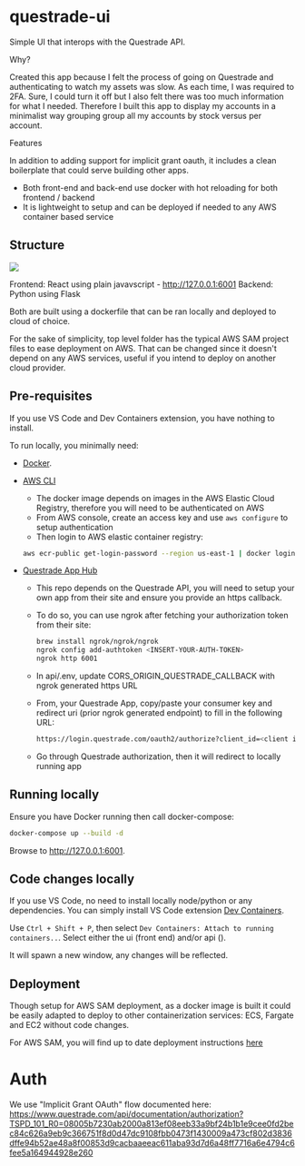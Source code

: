 # questrade-ui

Simple UI that interops with the Questrade API.

Why?

Created this app because I felt the process of going on Questrade and authenticating to watch my assets was slow. As each time, I was required to 2FA. Sure, I could turn it off but I also felt there was too much information for what I needed. Therefore I built this app to display my accounts in a minimalist way grouping group all my accounts by stock versus per account.

Features

In addition to adding support for implicit grant oauth, it includes a clean boilerplate that could serve building other apps.

- Both front-end and back-end use docker with hot reloading for both frontend / backend
- It is lightweight to setup and can be deployed if needed to any AWS container based service

## Structure

[![](https://mermaid.ink/img/pako:eNpVUctugzAQ_BVrT6kEBDA2j0OlpGmkHir1dWrpwbHNQwGMjGmbpvx7Deml9sU7s7Oj8Z6BKyEhg6JRn7xi2qCXXd4hezZve60648pOIBc9ScbNO3Ld6x_0g7arLePHP2rfsOF4dRFt5w50s3oc5WA0ExJtHu4sBw60UresFtbrPPfmYCrZyhwy-xRMH3PIu8n2sdGo51PHITN6lA6MvWBG7mpWatb-B29FbZSGrGDNYMFGWUNbnsGc-jlUWQ_GTuSqK-pyxkfdWLgyph-y9XqmvbI21XjwuGrXQy3mH6g-UrqmIU1YiCWNMSMYC34I0qQIo6AQsR-EDKbJgZ5189QvyMIo9dIoSRNMInsTnzhwgiwg1CPYD0lIYoJpQGKr-lbK5vA9mliTyE9jmvokCbEDcslzf9nIspjF43URzMGnX2gihBE?type=png)](https://mermaid.live/edit#pako:eNpVUctugzAQ_BVrT6kEBDA2j0OlpGmkHir1dWrpwbHNQwGMjGmbpvx7Deml9sU7s7Oj8Z6BKyEhg6JRn7xi2qCXXd4hezZve60648pOIBc9ScbNO3Ld6x_0g7arLePHP2rfsOF4dRFt5w50s3oc5WA0ExJtHu4sBw60UresFtbrPPfmYCrZyhwy-xRMH3PIu8n2sdGo51PHITN6lA6MvWBG7mpWatb-B29FbZSGrGDNYMFGWUNbnsGc-jlUWQ_GTuSqK-pyxkfdWLgyph-y9XqmvbI21XjwuGrXQy3mH6g-UrqmIU1YiCWNMSMYC34I0qQIo6AQsR-EDKbJgZ5189QvyMIo9dIoSRNMInsTnzhwgiwg1CPYD0lIYoJpQGKr-lbK5vA9mliTyE9jmvokCbEDcslzf9nIspjF43URzMGnX2gihBE)

Frontend: React using plain javavscript - <http://127.0.0.1:6001>
Backend: Python using Flask

Both are built using a dockerfile that can be ran locally and deployed to cloud of choice.

For the sake of simplicity, top level folder has the typical AWS SAM project files to ease deployment on AWS. That can be changed since it doesn't depend on any AWS services, useful if you intend to deploy on another cloud provider.

## Pre-requisites

If you use VS Code and Dev Containers extension, you have nothing to install.

To run locally, you minimally need:

- [Docker](https://www.docker.com/products/docker-desktop).
- [AWS CLI](https://aws.amazon.com/cli/)
  - The docker image depends on images in the AWS Elastic Cloud Registry, therefore you will need to be authenticated on AWS
  - From AWS console, create an access key and use `aws configure` to setup authentication
  - Then login to AWS elastic container registry:

  ```sh
  aws ecr-public get-login-password --region us-east-1 | docker login --username AWS --password-stdin public.ecr.aws
  ```

- [Questrade App Hub](https://www.questrade.com/partner-centre/app-hub)
  - This repo depends on the Questrade API, you will need to setup your own app from their site and ensure you provide an https callback.
  - To do so, you can use ngrok after fetching your authorization token from their site:

    ```sh
    brew install ngrok/ngrok/ngrok
    ngrok config add-authtoken <INSERT-YOUR-AUTH-TOKEN>
    ngrok http 6001
    ```

  - In api/.env, update CORS_ORIGIN_QUESTRADE_CALLBACK with ngrok generated https URL
  - From, your Questrade App, copy/paste your consumer key and redirect uri (prior ngrok generated endpoint) to fill in the following URL:

    ```sh
    https://login.questrade.com/oauth2/authorize?client_id=<client id>&response_type=token&redirect_uri=<url>
    ```

  - Go through Questrade authorization, then it will redirect to locally running app

## Running locally

Ensure you have Docker running then call docker-compose:

```sh
docker-compose up --build -d 
```

Browse to <http://127.0.0.1:6001>.

## Code changes locally

If you use VS Code, no need to install locally node/python or any dependencies.
You can simply install VS Code extension [Dev Containers](https://code.visualstudio.com/remote/advancedcontainers/overview).

Use `Ctrl + Shift + P`, then select `Dev Containers: Attach to running containers..`.
Select either the ui (front end) and/or api ().

It will spawn a new window, any changes will be reflected.

## Deployment

Though setup for AWS SAM deployment, as a docker image is built it could be easily adapted to deploy to other containerization services: ECS, Fargate and EC2 without code changes.

For AWS SAM, you will find up to date deployment instructions [here](https://github.com/awslabs/aws-lambda-web-adapter/tree/main/examples/flask#deploy-to-lambda)

# Auth

We use "Implicit Grant OAuth" flow documented here: <https://www.questrade.com/api/documentation/authorization?TSPD_101_R0=08005b7230ab2000a813ef08eeb33a9bf24b1b1e9cee0fd2bec84c626a9eb9c366751f8d0d47dc9108fbb0473f1430009a473cf802d3836dffe94b52ae48a8f00853d9cacbaaeeac611aba93d7d6a48ff7716a6e4794c6fee5a164944928e260>
